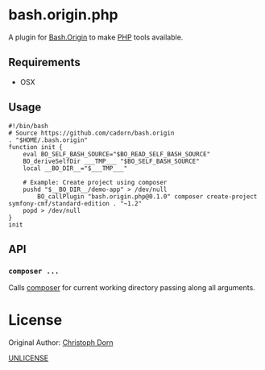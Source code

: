 bash.origin.php
===============

A plugin for [Bash.Origin](https://github.com/bash-origin/bash.origin) to make [PHP](https://php.net) tools available.


Requirements
------------

  * OSX


Usage
-----

	#!/bin/bash
	# Source https://github.com/cadorn/bash.origin
	. "$HOME/.bash.origin"
	function init {
		eval BO_SELF_BASH_SOURCE="$BO_READ_SELF_BASH_SOURCE"
		BO_deriveSelfDir ___TMP___ "$BO_SELF_BASH_SOURCE"
		local __BO_DIR__="$___TMP___"

		# Example: Create project using composer
		pushd "$__BO_DIR__/demo-app" > /dev/null
			BO_callPlugin "bash.origin.php@0.1.0" composer create-project symfony-cmf/standard-edition . "~1.2"
		popd > /dev/null
	}
	init


API
---

### `composer ...`

Calls [composer](https://getcomposer.org) for current working directory passing along all arguments.


License
=======

Original Author: [Christoph Dorn](http://christophdorn.com)

[UNLICENSE](http://unlicense.org/)

